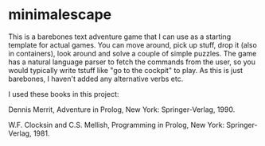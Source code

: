 # minimalescape
This is a barebones text adventure game that I can use as a starting template for actual games. You can move around, pick up stuff, drop it (also in containers), look around and solve a couple of simple puzzles. The game has a natural language parser to fetch the commands from the user, so you would typically write tstuff like "go to the cockpit" to play. As this is just barebones, I haven't added any alternative verbs etc.

I used these books in this project:

Dennis Merrit, Adventure in Prolog, New York: Springer-Verlag, 1990.

W.F. Clocksin and C.S. Mellish, Programming in Prolog, New York: Springer-Verlag, 1981.
